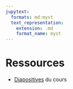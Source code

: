 ```yaml
---
jupytext:
  formats: md:myst
  text_representation:
    extension: .md
    format_name: myst
---
```



# Ressources

- [Diapositives](./Diapos/kernels.pdf) du cours

